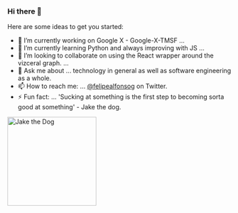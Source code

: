 ### Hi there 👋

<!--
**felipealfonsog/felipealfonsog** is a ✨ _special_ ✨ repository because its `README.md` (this file) appears on your GitHub profile.
-->
Here are some ideas to get you started:

- 🔭 I’m currently working on Google X - Google-X-TMSF ...
- 🌱 I’m currently learning Python and always improving with JS ...
- 👯 I’m looking to collaborate on using the React wrapper around the vizceral graph. ...
- 💬 Ask me about ... technology in general as well as software engineering as a whole.
- 📫 How to reach me: ... <a href="https://twitter.com/felipealfonsog" target="_blank">@felipealfonsog</a> on Twitter.
- ⚡ Fun fact: ... 'Sucking at something is the first step to becoming sorta good at something' - Jake the dog.
<!-- - 😄 Pronouns: ... -->

<div style="display: flex;">
 
  <img src="https://pbs.twimg.com/profile_images/1446356883/adventure-time-with-finn-and-jake-john-dimaggio-2_400x400.jpg" alt="Jake the Dog" width="200" />
 
</div>
